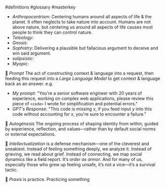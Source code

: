 #definitions #glossary #masterkey

- _Anthropocentrism_: Centering humans around all aspects of life & the planet. It often neglects to take nature into account. Humans are not above nature, but centering us around all aspects of life causes most people to think they can control nature.
- _Teleology_:
- _Gnosis_:
- _Sophistry_: Delivering a plausible but fallacious argument to deceive and win said argument.
- _solipsistic_:
- *Myopic*: 

📘 *Prompt* The act of constructing context & language into a request, then feeding this request into a *Large Language Model* to get context & language back as an answer. e.g. 
- *My prompt*: "You're a senior software engineer with 20 years of experience, working on complex web applications, please review this piece of `<code>` I wrote for simplification and potential errors."
- *GPT's Response*: "This code is missing *x*, if you feed input *y* into this code without accounting for *x*, you're sure to encounter a failure."

📘 *Autogénesis* The ongoing process of shaping identity from within, guided by experience, reflection, and values—rather than by default social norms or external expectations.

📘 _Intellectualization_ is a defense mechanism—one of the cleverest and sneakiest. Instead of feeling something deeply, we analyze it. Instead of grieving, we read about grief. Instead of connecting, we map social dynamics like a field report. It’s _order as armor_. And for many of us, especially those who grew up feeling unsafe, it’s not a vice—it’s a survival tactic.

📘 _Praxis_ is practice. Practicing something
